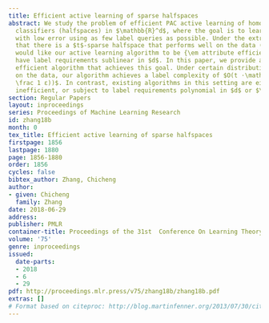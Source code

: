 ```yaml
---
title: Efficient active learning of sparse halfspaces
abstract: We study the problem of efficient PAC active learning of homogeneous linear
  classifiers (halfspaces) in $\mathbb{R}^d$, where the goal is to learn a halfspace
  with low error using as few label queries as possible. Under the extra assumption
  that there is a $t$-sparse halfspace that performs well on the data ($t ≪d$), we
  would like our active learning algorithm to be {\em attribute efficient}, i.e. to
  have label requirements sublinear in $d$. In this paper, we provide a computationally
  efficient algorithm that achieves this goal. Under certain distributional assumptions
  on the data, our algorithm achieves a label complexity of $O(t ⋅\mathrm{polylog}(d,
  \frac 1 ε))$. In contrast, existing algorithms in this setting are either computationally
  inefficient, or subject to label requirements polynomial in $d$ or $\frac 1 ε$.
section: Regular Papers
layout: inproceedings
series: Proceedings of Machine Learning Research
id: zhang18b
month: 0
tex_title: Efficient active learning of sparse halfspaces
firstpage: 1856
lastpage: 1880
page: 1856-1880
order: 1856
cycles: false
bibtex_author: Zhang, Chicheng
author:
- given: Chicheng
  family: Zhang
date: 2018-06-29
address: 
publisher: PMLR
container-title: Proceedings of the 31st  Conference On Learning Theory
volume: '75'
genre: inproceedings
issued:
  date-parts:
  - 2018
  - 6
  - 29
pdf: http://proceedings.mlr.press/v75/zhang18b/zhang18b.pdf
extras: []
# Format based on citeproc: http://blog.martinfenner.org/2013/07/30/citeproc-yaml-for-bibliographies/
---
```

